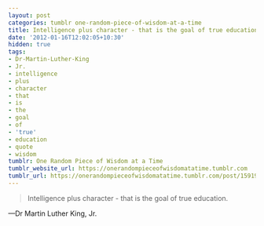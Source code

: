 ```yaml
---
layout: post
categories: tumblr one-random-piece-of-wisdom-at-a-time
title: Intelligence plus character - that is the goal of true education.
date: '2012-01-16T12:02:05+10:30'
hidden: true
tags:
- Dr-Martin-Luther-King
- Jr.
- intelligence
- plus
- character
- that
- is
- the
- goal
- of
- 'true'
- education
- quote
- wisdom
tumblr: One Random Piece of Wisdom at a Time
tumblr_website_url: https://onerandompieceofwisdomatatime.tumblr.com
tumblr_url: https://onerandompieceofwisdomatatime.tumblr.com/post/15919379828/intelligence-plus-character-that-is-the-goal-of
---
```

> Intelligence plus character - that is the goal of true education.

—Dr Martin Luther King, Jr.
